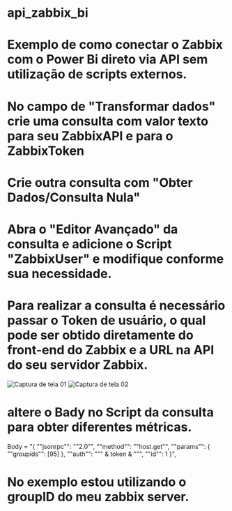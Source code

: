 # api_zabbix_bi
# Exemplo de como conectar o Zabbix com o Power Bi direto via API sem utilização de scripts externos.

# No campo de "Transformar dados" crie uma consulta com valor texto para seu ZabbixAPI e para o ZabbixToken
# Crie outra consulta com "Obter Dados/Consulta Nula"
# Abra o "Editor Avançado" da consulta e adicione o Script "ZabbixUser" e modifique conforme sua necessidade.

# Para realizar a consulta é necessário passar o Token de usuário, o qual pode ser obtido diretamente do front-end do Zabbix e a URL na API do seu servidor Zabbix. 
![Captura de tela 01](https://github.com/samuelsrn/api_zabbix_bi/assets/63984940/b8effc3f-38d4-40b1-9138-8aeeca599edb)
![Captura de tela 02](https://github.com/samuelsrn/api_zabbix_bi/assets/63984940/af876799-4b7f-49aa-918b-f192c52a3073)

# altere o Bady no Script da consulta para obter diferentes métricas.
Body =
    "{
        ""jsonrpc"": ""2.0"",
        ""method"": ""host.get"",
        ""params"": {
            ""groupids"": [95]
        },
        ""auth"": """ & token & """,
        ""id"": 1
    }",

# No exemplo estou utilizando o groupID do meu zabbix server.
  
